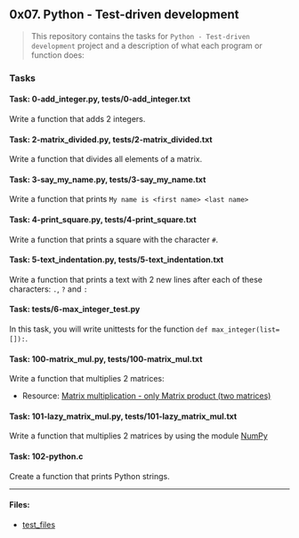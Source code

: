 ## 0x07. Python - Test-driven development

> This repository contains the tasks for `Python - Test-driven development` project and a description of what each program or function does:

### Tasks

#### Task: 0-add_integer.py, tests/0-add_integer.txt
Write a function that adds 2 integers.

#### Task: 2-matrix_divided.py, tests/2-matrix_divided.txt
Write a function that divides all elements of a matrix.

#### Task: 3-say_my_name.py, tests/3-say_my_name.txt
Write a function that prints `My name is <first name> <last name>`

#### Task: 4-print_square.py, tests/4-print_square.txt
Write a function that prints a square with the character `#`.

#### Task: 5-text_indentation.py, tests/5-text_indentation.txt
Write a function that prints a text with 2 new lines after each of these characters: `.`, `?` and `:`

#### Task: tests/6-max_integer_test.py
In this task, you will write unittests for the function `def max_integer(list=[]):`.

#### Task: 100-matrix_mul.py, tests/100-matrix_mul.txt
Write a function that multiplies 2 matrices:
* Resource: [Matrix multiplication - only Matrix product (two matrices)](https://en.wikipedia.org/wiki/Matrix_multiplication)

#### Task: 101-lazy_matrix_mul.py, tests/101-lazy_matrix_mul.txt
Write a function that multiplies 2 matrices by using the module [NumPy](https://numpy.org/)

#### Task: 102-python.c
Create a function that prints Python strings.

___

#### Files:

* [test_files](https://github.com/jonyamagiri/alx-higher_level_programming/tree/master/0x07-python-test_driven_development/test_files)


